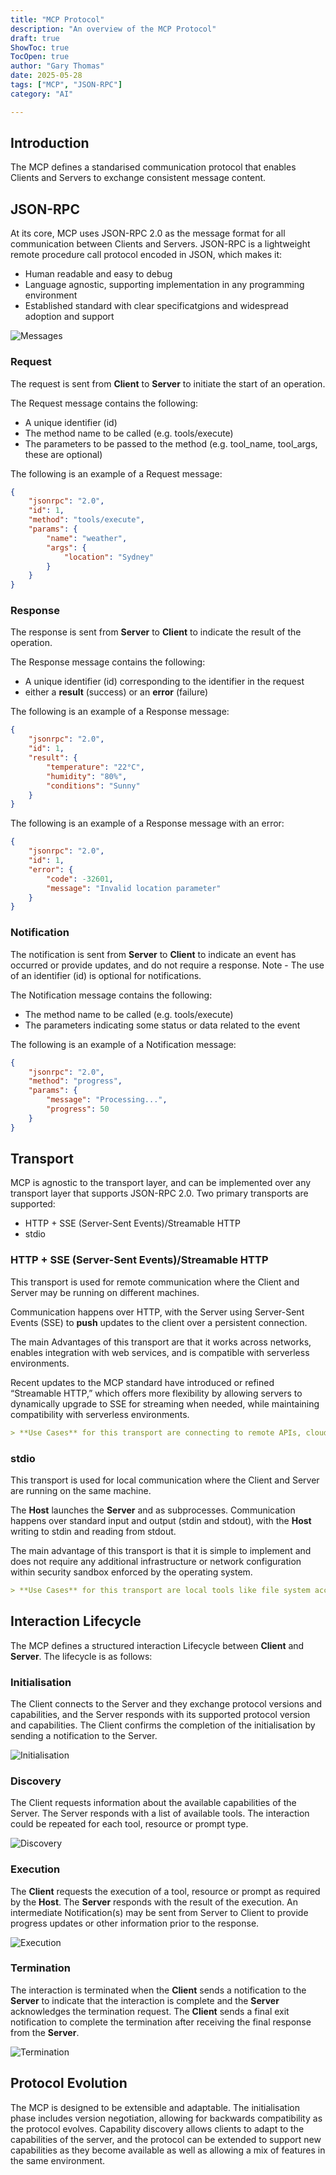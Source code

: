 ```yaml
---
title: "MCP Protocol"
description: "An overview of the MCP Protocol"
draft: true
ShowToc: true
TocOpen: true
author: "Gary Thomas"
date: 2025-05-28
tags: ["MCP", "JSON-RPC"]
category: "AI"

---
```


## Introduction

The MCP defines a standarised communication protocol that enables Clients and Servers to exchange consistent message content.

## JSON-RPC

At its core, MCP uses JSON-RPC 2.0 as the message format for all communication between Clients and Servers. JSON-RPC is a lightweight remote procedure call protocol encoded in JSON, which makes it:

- Human readable and easy to debug
- Language agnostic, supporting implementation in any programming environment
- Established standard with clear specificatgions and widespread adoption and support

![Messages](mcp-protocol-req-resp-notif.png)

### Request

The request is sent from **Client** to **Server** to initiate the start of an operation.

The Request message contains the following:
- A unique identifier (id)
- The method name to be called (e.g. tools/execute)
- The parameters to be passed to the method (e.g. tool_name, tool_args, these are optional)

The following is an example of a Request message:

```json
{
    "jsonrpc": "2.0",
    "id": 1,
    "method": "tools/execute",
    "params": {
        "name": "weather",
        "args": {
            "location": "Sydney"
        }
    }
}
```

### Response

The response is sent from **Server** to **Client** to indicate the result of the operation.

The Response message contains the following:
- A unique identifier (id) corresponding to the identifier in the request
- either a **result** (success) or an **error** (failure)

The following is an example of a Response message:

```json
{
    "jsonrpc": "2.0",
    "id": 1,
    "result": {
        "temperature": "22°C",
        "humidity": "80%",
        "conditions": "Sunny"
    }
}
```

The following is an example of a Response message with an error:

```json
{
    "jsonrpc": "2.0",
    "id": 1,
    "error": {
        "code": -32601,
        "message": "Invalid location parameter"
    }
}
```

### Notification

The notification is sent from **Server** to **Client** to indicate an event has occurred or provide updates, and do not require a response. Note - The use of an identifier (id) is optional for notifications.

The Notification message contains the following:
- The method name to be called (e.g. tools/execute)
- The parameters indicating some status or data related to the event

The following is an example of a Notification message:

```json
{
    "jsonrpc": "2.0",
    "method": "progress",
    "params": {
        "message": "Processing...",
        "progress": 50
    }
}
```

## Transport

MCP is agnostic to the transport layer, and can be implemented over any transport layer that supports JSON-RPC 2.0. Two primary transports are supported:

- HTTP + SSE (Server-Sent Events)/Streamable HTTP
- stdio

### HTTP + SSE (Server-Sent Events)/Streamable HTTP

This transport is used for remote communication where the Client and Server may be running on different machines.

Communication happens over HTTP, with the Server using Server-Sent Events (SSE) to **push** updates to the client over a persistent connection.

The main Advantages of this transport are that it works across networks, enables integration with web services, and is compatible with serverless environments.

Recent updates to the MCP standard have introduced or refined “Streamable HTTP,” which offers more flexibility by allowing servers to dynamically upgrade to SSE for streaming when needed, while maintaining compatibility with serverless environments.

```markdown
> **Use Cases** for this transport are connecting to remote APIs, cloud services or shared services.
```


### stdio

This transport is used for local communication where the Client and Server are running on the same machine.

The **Host** launches the **Server** and as subprocesses. Communication happens over standard input and output (stdin and stdout), with the **Host** writing to stdin and reading from stdout.

The main advantage of this transport is that it is simple to implement and does not require any additional infrastructure or network configuration within security sandbox enforced by the operating system.

```markdown
> **Use Cases** for this transport are local tools like file system access or running local scripts
```

## Interaction Lifecycle

The MCP defines a structured interaction Lifecycle between **Client** and **Server**. The lifecycle is as follows:

### Initialisation

The Client connects to the Server and they exchange protocol versions and capabilities, and the Server responds with its supported protocol version and capabilities.
The Client confirms the completion of the initialisation by sending a notification to the Server.

![Initialisation](mcp-initialisation.png)

### Discovery

The Client requests information about the available capabilities of the Server. The Server responds with a list of available tools.
The interaction could be repeated for each tool, resource or prompt type.

![Discovery](mcp-discovery.png)

### Execution

The **Client** requests the execution of a tool, resource or prompt as required by the **Host**. The **Server** responds with the result of the execution. An intermediate Notification(s) may be sent from Server to Client to provide progress updates or other information prior to the response.

![Execution](mcp-execution.png)

### Termination

The interaction is terminated when the **Client** sends a notification to the **Server** to indicate that the interaction is complete and the **Server** acknowledges the termination request.
The **Client** sends a final exit notification to complete the termination after receiving the final response from the **Server**.

![Termination](mcp-termination.png)

## Protocol Evolution

The MCP is designed to be extensible and adaptable. The initialisation phase includes version negotiation, allowing for backwards compatibility as the protocol evolves. 
Capability discovery allows clients to adapt to the capabilities of the server, and the protocol can be extended to support new capabilities as they become available as well as allowing a mix of features in the same environment.